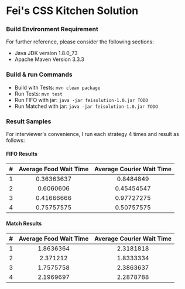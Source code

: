 # Fei's CSS Kitchen Solution

### Build Environment Requirement
For further reference, please consider the following sections:

* Java JDK version 1.8.0_73
* Apache Maven Version 3.3.3

### Build & run Commands
* Build with Tests: `mvn clean package`
* Run Tests: `mvn test`
* Run FIFO with jar: `java -jar feisolution-1.0.jar TODO`
* Run Matched with jar: `java -jar feisolution-1.0.jar TODO`

### Result Samples
For interviewer's convenience, I run each strategy 4 times and result as follows:

#### FIFO Results
| # | Average Food Wait Time | Average Courier Wait Time |
| :-----: | :----: | :----: |
| 1 | 0.36363637 | 0.8484849 |
| 2 | 0.6060606 | 0.45454547 |
| 3 | 0.41666666 | 0.97727275 |
| 4 | 0.75757575 | 0.50757575 |

#### Match Results
| # | Average Food Wait Time | Average Courier Wait Time |
| :-----: | :----: | :----: |
| 1 | 1.8636364 | 2.3181818 |
| 2 | 2.371212 | 1.8333334 |
| 3 | 1.7575758 | 2.3863637 |
| 4 | 2.1969697 | 2.2878788 |
